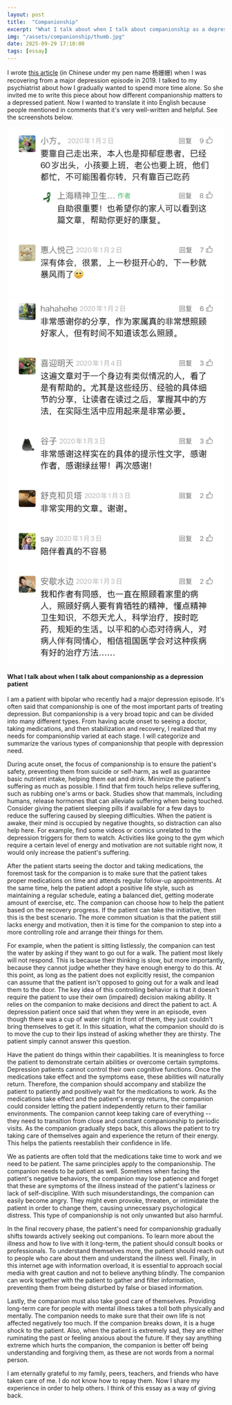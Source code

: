 ```yaml
---
layout: post
title:  "Companionship"
excerpt: "What I talk about when I talk about companionship as a depression patient"
img: "/assets/companionship/thumb.jpg"
date: 2025-09-29 17:10:00
tags: [essay]
---
```


I wrote [this article](https://mp.weixin.qq.com/s/bC0DSIgDUieOXEJp0g6YjA) (in Chinese under my pen name 杨姗姗)
when I was recovering from a major depression episode in 2019.
I talked to my psychiatrist about how I gradually wanted to spend more time alone.
So she invited me to write this piece about how different companionship matters to a depressed patient.
Now I wanted to translate it into English because people mentioned in comments that it's very well-written and helpful.
See the screenshots below.

<div class="art">

  <div class="companionshippiece">
    <img src="/assets/companionship/review_1.jpg" alt="Review" />
  </div>

  <div class="companionshippiece">
    <img src="/assets/companionship/review_2.jpg" alt="Review" />
  </div>

</div>

#### What I talk about when I talk about companionship as a depression patient
I am a patient with bipolar who recently had a major depression episode.
It's often said that companionship is one of the most important parts of treating depression.
But companionship is a very broad topic and can be divided into many different types.
From having acute onset to seeing a doctor, taking medications, and then stabilization and recovery,
I realized that my needs for companionship varied at each stage.
I will categorize and summarize the various types of companionship that people with depression need.

During acute onset, the focus of companionship is to ensure the patient's safety, preventing them from suicide or self-harm,
as well as guarantee basic nutrient intake, helping them eat and drink.
Minimize the patient's suffering as much as possible.
I find that firm touch helps relieve suffering, such as rubbing one's arms or back.
Studies show that mammals, including humans, release hormones that can alleviate suffering when being touched.
Consider giving the patient sleeping pills if available for a few days to reduce the suffering caused by sleeping difficulties.
When the patient is awake, their mind is occupied by negative thoughts, so distraction can also help here.
For example, find some videos or comics unrelated to the depression triggers for them to watch.
Activities like going to the gym which require a certain level of energy and motivation are not suitable right now,
it would only increase the patient's suffering.

After the patient starts seeing the doctor and taking medications,
the foremost task for the companion is to make sure that the patient
takes proper medications on time and attends regular follow-up appointments.
At the same time, help the patient adopt a positive life style, such as maintaining a regular schedule, eating a balanced diet,
getting moderate amount of exercise, etc.
The companion can choose how to help the patient based on the recovery progress.
If the patient can take the initiative, then this is the best scenario.
The more common situation is that the patient still lacks energy and motivation,
then it is time for the companion to step into a more controlling role and 
arrange their things for them.

For example, when the patient is sitting listlessly, the companion can test the water by asking if they want to go out for a walk.
The patient most likely will not respond.
This is because their thinking is slow, but more importantly, because they cannot judge whether they have enough energy to do this.
At this point, as long as the patient does not explicitly resist,
the companion can assume that the patient isn't opposed to going out for a walk and lead them to the door.
The key idea of this controlling behavior is that it doesn't require the patient to use their own (impaired) decision making ability.
It relies on the companion to make decisions and direct the patient to act.
A depression patient once said that when they were in an episode,
even though there was a cup of water right in front of them,
they just couldn't bring themselves to get it. 
In this situation, what the companion should do is to move the cup to their lips instead of asking whether they are thirsty.
The patient simply cannot answer this question.

Have the patient do things within their capabilities.
It is meaningless to force the patient to demonstrate certain abilities or overcome certain symptoms.
Depression patients cannot control their own cognitive functions.
Once the medications take effect and the symptoms ease, these abilities will naturally return.
Therefore, the companion should accompany and stabilize the patient to patiently and positively wait for the medications to work. 
As the medications take effect and the patient's energy returns,
the companion could consider letting the patient independently return to their familiar environments.
The companion cannot keep taking care of everything -- 
they need to transition from close and constant companionship to periodic visits.
As the companion gradually steps back, this allows the patient to try taking care of themselves again
and experience the return of their energy.
This helps the patients reestablish their confidence in life.

We as patients are often told that the medications take time to work and we need to be patient.
The same principles apply to the companionship.
The companion needs to be patient as well.
Sometimes when facing the patient's negative behaviors, 
the companion may lose patience and forget that these are symptoms of the illness instead of the patient's laziness or lack of self-discipline.
With such misunderstandings, the companion can easily become angry. 
They might even provoke, threaten, or intimidate the patient in order to change them,
causing unnecessary psychological distress.
This type of companionship is not only unwanted but also harmful.

In the final recovery phase, the patient's need for companionship gradually shifts towards actively seeking out companions.
To learn more about the illness and how to live with it long-term, the patient should consult books or professionals.
To understand themselves more, the patient should reach out to people who care about them and understand the illness well.
Finally, in this internet age with information overload, 
it is essential to approach social media with great caution and not to believe anything blindly.
The companion can work together with the patient to gather and filter information,
preventing them from being disturbed by false or biased information.

Lastly, the companion must also take good care of themselves.
Providing long-term care for people with mental illness takes a toll both physically and mentally.
The companion needs to make sure that their own life is not affected negatively too much.
If the companion breaks down, it is a huge shock to the patient.
Also, when the patient is extremely sad, they are either ruminating the past or feeling anxious about the future.
If they say anything extreme which hurts the companion, the companion is better off being understanding and forgiving them,
as these are not words from a normal person.

I am eternally grateful to my family, peers, teachers, and friends who have taken care of me.
I do not know how to repay them.
Now I share my experience in order to help others.
I think of this essay as a way of giving back.
